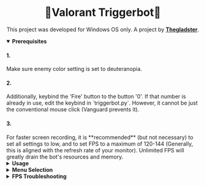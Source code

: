 <div align="center">
  
<h1>🎯Valorant Triggerbot🎯</h1>

This project was developed for Windows OS only.
A project by [**Thegladster**](https://github.com/Thegladster).

<div align="left">
<details open>
  
<summary><b>Prerequisites</b></summary>

<h4>1.</h4>
Make sure enemy color setting is set to deuteranopia.

<h4>2.</h4>
Additionally, keybind the 'Fire' button to the button '0'. If that number is already in use, edit the keybind in `triggerbot.py`. However, it cannot be just the conventional mouse click (Vanguard prevents it).

<h4>3.</h4>
For faster screen recording, it is **recommended** (but not necessary) to set all settings to low, and to set FPS to a maximum of 120-144 (Generally, this is aligned with the refresh rate of your monitor). Unlimited FPS will greatly drain the bot's resources and memory.

</details>
<details>
  
<summary><b>Usage</b></summary>

<h4>1.</h4>
Download ZIP, extract all, and run following command in Command Prompt (no changes need to be made as long as the folder is saved in Downloads):

```bash
cd C:\Users\%username%\Downloads\val-triggerbot-main\val-triggerbot-main
pip install -r requirements.txt
python triggerbot.py
```

<h4>2.</h4>
For future uses after initialization, run the following command:

```bash
cd C:\Users\%username%\Downloads\val-triggerbot-main\val-triggerbot-main
python triggerbot.py
```

</details>
<details>

<summary><b>Menu Selection</b></summary>

<h4>1.</h4>
Upon running, you will have to select the gun you are going to use with the bot in order for the bot to spray depending on accuracy.

Simply type the gun in **all lowercase** with no extra spaces.

> Note that just for the Operator, you can just type `op`.

2. If the gun changes later on (which it most likely will), or you would like to exit the program, open command prompt and type `alt + p`. If you would like to exit, simply type `exit`.

</details>
<details>

<summary><b>FPS Troubleshooting</b></summary>

<h4></h4>

The reported FPS should be at or around the game's client FPS, which should consequently be at or around your monitor's [**refresh rate.**](https://support.microsoft.com/en-us/windows/change-the-refresh-rate-on-your-monitor-in-windows-c8ea729e-0678-015c-c415-f806f04aae5a)

If your game FPS is significantly higher than the reported FPS from the triggerbot, there can be many different possibilities:

<h4>1. VALORANT is utilizing too many resources</h4>
If your PC is barely running VALORANT at 120 FPS, then it would be nearly impossible for it to run the triggerbot at the same time. 


To counter this, **set all settings to 'Low' and change the max FPS that VALORANT can run on** to fix this issue. Note that this triggerbot may not work for low-end computers. You can see the bot's CPU usage in 
[**Task Manager.**](https://www.tomsguide.com/how-to/how-to-open-task-manager-on-windows)

Note that this triggerbot DOES have ~240Hz capabilities, it is just up to the computer that runs it whether or not that mark can be hit.

<h4>2. Inaccurate reporting results</h4>
Screenshots are only taken when a **change in frame is reported.** This means that the more you are still in-game (not moving, shooting, etc), the FPS will drop. This doesn't indicate a problem with your computer, just an inaccuracy on the triggerbot's end.

Moreover, shooting opponents will also lower FPS because frames are not recorded when you are shooting. This means that if you are in the range and are constantly shooting bots, the report FPS will drop. Once again, the actual FPS does not drop, but less frames are taken per second because you are constantly shooting.

To know when your results are simply inaccurate or if it is a problem with your computer, hop into a game and just move the camera around sporadically for 30 seconds. Do not stop the camera's movement until you press `alt + p`, and see if the reported FPS matches with your game FPS.
